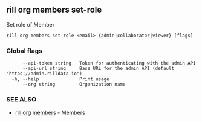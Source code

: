 ## rill org members set-role

Set role of Member

```
rill org members set-role <email> {admin|collaborator|viewer} [flags]
```

### Global flags

```
      --api-token string   Token for authenticating with the admin API
      --api-url string     Base URL for the admin API (default "https://admin.rilldata.io")
  -h, --help               Print usage
      --org string         Organization name
```

### SEE ALSO

* [rill org members](members.md)	 - Members

